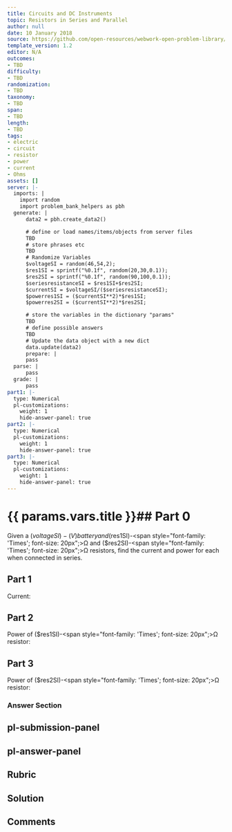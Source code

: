 ```yaml
---
title: Circuits and DC Instruments
topic: Resistors in Series and Parallel
author: null
date: 10 January 2018
source: https://github.com/open-resources/webwork-open-problem-library/tree/master/Contrib/BrockPhysics/College_Physics_Urone/21.Circuits_and_DC_Instruments/21-01.Resistors_in_Series_and_Parallel/NU_U17_21_01_006.pg
template_version: 1.2
editor: N/A
outcomes:
- TBD
difficulty:
- TBD
randomization:
- TBD
taxonomy:
- TBD
span:
- TBD
length:
- TBD
tags:
- electric
- circuit
- resistor
- power
- current
- Ohms
assets: []
server: |-
  imports: |
    import random
    import problem_bank_helpers as pbh
  generate: |
      data2 = pbh.create_data2()

      # define or load names/items/objects from server files
      TBD
      # store phrases etc
      TBD
      # Randomize Variables
      $voltageSI = random(46,54,2);
      $res1SI = sprintf("%0.1f", random(20,30,0.1));
      $res2SI = sprintf("%0.1f", random(90,100,0.1));
      $seriesresistanceSI = $res1SI+$res2SI;
      $currentSI = $voltageSI/($seriesresistanceSI);
      $powerres1SI = ($currentSI**2)*$res1SI;
      $powerres2SI = ($currentSI**2)*$res2SI;

      # store the variables in the dictionary "params"
      TBD
      # define possible answers
      TBD
      # Update the data object with a new dict
      data.update(data2)
      prepare: |
      pass
  parse: |
      pass
  grade: |
      pass
part1: |-
  type: Numerical
  pl-customizations:
    weight: 1
    hide-answer-panel: true
part2: |-
  type: Numerical
  pl-customizations:
    weight: 1
    hide-answer-panel: true
part3: |-
  type: Numerical
  pl-customizations:
    weight: 1
    hide-answer-panel: true
---
```


# {{ params.vars.title }}## Part 0 
Given a ($voltageSI)-(V) battery and ($res1SI)-<span style="font-family: 'Times'; font-size: 20px";>&Omega;</span> and ($res2SI)-<span style="font-family: 'Times'; font-size: 20px";>&Omega;</span> resistors, find the current and power for each when connected in series. 
## Part 1 
Current: 
## Part 2 
Power of ($res1SI)-<span style="font-family: 'Times'; font-size: 20px";>&Omega;</span> resistor: 
## Part 3 
Power of ($res2SI)-<span style="font-family: 'Times'; font-size: 20px";>&Omega;</span> resistor: 


### Answer Section 


## pl-submission-panel 


## pl-answer-panel 


## Rubric 


## Solution 


## Comments 


